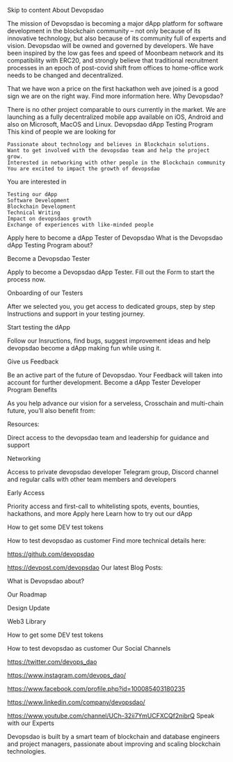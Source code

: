 
Skip to content
About Devopsdao

The mission of Devopsdao is becoming a major dApp platform for software development in the blockchain community – not only because of its innovative technology, but also because of its community full of experts and vision. Devopsdao will be owned and governed by developers. We have been inspired by the low gas fees and speed of Moonbeam network and its compatibility with ERC20, and strongly believe that traditional recruitment processes in an epoch of post-covid shift from offices to home-office work needs to be changed and decentralized.

That we have won a price on the first hackathon weh ave joined is a good sign we are on the right way. Find more information here.
Why Devopsdao?

There is no other project comparable to ours currently in the market. We are launching as a fully decentralized mobile app available on iOS, Android and also on Microsoft, MacOS and Linux.
Devopsdao dApp Testing Program
This kind of people we are looking for

    Passionate about technology and believes in Blockchain solutions.
    Want to get involved with the devopsdao team and help the project grow.
    Interested in networking with other people in the Blockchain community
    You are excited to impact the growth of devopsdao

You are interested in

    Testing our dApp
    Software Development
    Blockchain Development
    Technical Writing
    Impact on devopsdaos growth
    Exchange of experiences with like-minded people

Apply here to become a dApp Tester of Devopsdao
What is the Devopsdao dApp Testing Program about?

Become a Devopsdao Tester

Apply to become a Devopsdao dApp Tester. Fill out the Form to start the process now.

Onboarding of our Testers

After we selected you, you get access to dedicated groups, step by step Instructions and support in your testing journey.

Start testing the dApp

Follow our Insructions, find bugs, suggest improvement ideas and help devopsdao become a dApp making fun while using it.

Give us Feedback

Be an active part of the future of Devopsdao. Your Feedback will taken into account for further development.
Become a dApp Tester
Developer Program Benefits

As you help advance our vision for a serveless, Crosschain and multi-chain future, you’ll also benefit from:

Resources:

Direct access to the devopsdao team and leadership for guidance and support

Networking

Access to private devopsdao developer Telegram group, Discord channel and regular calls with other team members and developers

Early Access

Priority access and first-call to whitelisting spots, events, bounties, hackathons, and more
Apply here
Learn how to try out our dApp

How to get some DEV test tokens

How to test devopsdao as customer
Find more technical details here:

https://github.com/devopsdao

https://devpost.com/devopsdao
Our latest Blog Posts:

What is Devopsdao about?

Our Roadmap

Design Update

Web3 Library

How to get some DEV test tokens

How to test devopsdao as customer
Our Social Channels

https://twitter.com/devops_dao

https://www.instagram.com/devops_dao/

https://www.facebook.com/profile.php?id=100085403180235

https://www.linkedin.com/company/devopsdao/

https://www.youtube.com/channel/UCh-32ii7YmUCFXCQf2nibrQ
Speak with our Experts

Devopsdao is built by a smart team of blockchain and database engineers and project managers, passionate about improving and scaling blockchain technologies.